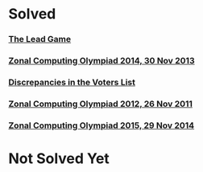 # Solved

### [The Lead Game](https://www.codechef.com/problems/TLG)

### [Zonal Computing Olympiad 2014, 30 Nov 2013](https://www.codechef.com/ZCOPRAC/problems/ZCO14001/)

### [Discrepancies in the Voters List](https://www.codechef.com/problems/VOTERS)

### [Zonal Computing Olympiad 2012, 26 Nov 2011](https://www.codechef.com/ZCOPRAC/problems/ZCO12001)

### [Zonal Computing Olympiad 2015, 29 Nov 2014](https://www.codechef.com/ZCOPRAC/problems/ZCO15002)

# Not Solved Yet
